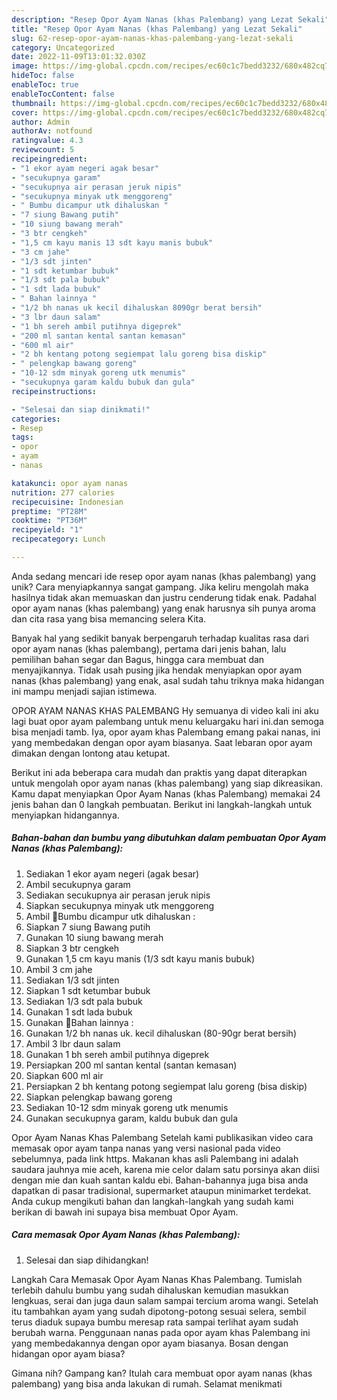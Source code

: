 ```yaml
---
description: "Resep Opor Ayam Nanas (khas Palembang) yang Lezat Sekali"
title: "Resep Opor Ayam Nanas (khas Palembang) yang Lezat Sekali"
slug: 62-resep-opor-ayam-nanas-khas-palembang-yang-lezat-sekali
category: Uncategorized
date: 2022-11-09T13:01:32.030Z
image: https://img-global.cpcdn.com/recipes/ec60c1c7bedd3232/680x482cq70/opor-ayam-nanas-khas-palembang-foto-resep-utama.jpg
hideToc: false
enableToc: true
enableTocContent: false
thumbnail: https://img-global.cpcdn.com/recipes/ec60c1c7bedd3232/680x482cq70/opor-ayam-nanas-khas-palembang-foto-resep-utama.jpg
cover: https://img-global.cpcdn.com/recipes/ec60c1c7bedd3232/680x482cq70/opor-ayam-nanas-khas-palembang-foto-resep-utama.jpg
author: Admin
authorAv: notfound
ratingvalue: 4.3
reviewcount: 5
recipeingredient:
- "1 ekor ayam negeri agak besar"
- "secukupnya garam"
- "secukupnya air perasan jeruk nipis"
- "secukupnya minyak utk menggoreng"
- " Bumbu dicampur utk dihaluskan "
- "7 siung Bawang putih"
- "10 siung bawang merah"
- "3 btr cengkeh"
- "1,5 cm kayu manis 13 sdt kayu manis bubuk"
- "3 cm jahe"
- "1/3 sdt jinten"
- "1 sdt ketumbar bubuk"
- "1/3 sdt pala bubuk"
- "1 sdt lada bubuk"
- " Bahan lainnya "
- "1/2 bh nanas uk kecil dihaluskan 8090gr berat bersih"
- "3 lbr daun salam"
- "1 bh sereh ambil putihnya digeprek"
- "200 ml santan kental santan kemasan"
- "600 ml air"
- "2 bh kentang potong segiempat lalu goreng bisa diskip"
- " pelengkap bawang goreng"
- "10-12 sdm minyak goreng utk menumis"
- "secukupnya garam kaldu bubuk dan gula"
recipeinstructions:

- "Selesai dan siap dinikmati!"
categories:
- Resep
tags:
- opor
- ayam
- nanas

katakunci: opor ayam nanas 
nutrition: 277 calories
recipecuisine: Indonesian
preptime: "PT28M"
cooktime: "PT36M"
recipeyield: "1"
recipecategory: Lunch

---
```





Anda sedang mencari ide resep opor ayam nanas (khas palembang) yang unik? Cara menyiapkannya sangat gampang. Jika keliru mengolah maka hasilnya tidak akan memuaskan dan justru cenderung tidak enak. Padahal opor ayam nanas (khas palembang) yang enak harusnya sih punya aroma dan cita rasa yang bisa memancing selera Kita.





Banyak hal yang sedikit banyak berpengaruh terhadap kualitas rasa dari opor ayam nanas (khas palembang), pertama dari jenis bahan, lalu pemilihan bahan segar dan Bagus, hingga cara membuat dan menyajikannya. Tidak usah pusing jika hendak menyiapkan opor ayam nanas (khas palembang) yang enak,      asal sudah tahu triknya maka hidangan ini mampu menjadi sajian istimewa.














OPOR AYAM NANAS KHAS PALEMBANG Hy semuanya di video kali ini aku lagi buat opor ayam palembang untuk menu keluargaku hari ini.dan semoga bisa menjadi tamb. Iya, opor ayam khas Palembang emang pakai nanas, ini yang membedakan dengan opor ayam biasanya. Saat lebaran opor ayam dimakan dengan lontong atau ketupat.






Berikut ini ada beberapa cara mudah dan praktis yang dapat diterapkan untuk mengolah opor ayam nanas (khas palembang) yang siap dikreasikan. Kamu dapat menyiapkan Opor Ayam Nanas (khas Palembang) memakai 24 jenis bahan dan 0 langkah pembuatan. Berikut ini langkah-langkah untuk menyiapkan hidangannya.

<!--inarticleads1-->

##### Bahan-bahan dan bumbu yang dibutuhkan dalam pembuatan Opor Ayam Nanas (khas Palembang):

1. Sediakan 1 ekor ayam negeri (agak besar)
1. Ambil secukupnya garam
1. Sediakan secukupnya air perasan jeruk nipis
1. Siapkan secukupnya minyak utk menggoreng
1. Ambil  🍥Bumbu dicampur utk dihaluskan :
1. Siapkan 7 siung Bawang putih
1. Gunakan 10 siung bawang merah
1. Siapkan 3 btr cengkeh
1. Gunakan 1,5 cm kayu manis (1/3 sdt kayu manis bubuk)
1. Ambil 3 cm jahe
1. Sediakan 1/3 sdt jinten
1. Siapkan 1 sdt ketumbar bubuk
1. Sediakan 1/3 sdt pala bubuk
1. Gunakan 1 sdt lada bubuk
1. Gunakan  🍥Bahan lainnya :
1. Gunakan 1/2 bh nanas uk. kecil dihaluskan (80-90gr berat bersih)
1. Ambil 3 lbr daun salam
1. Gunakan 1 bh sereh ambil putihnya digeprek
1. Persiapkan 200 ml santan kental (santan kemasan)
1. Siapkan 600 ml air
1. Persiapkan 2 bh kentang potong segiempat lalu goreng (bisa diskip)
1. Siapkan  pelengkap bawang goreng
1. Sediakan 10-12 sdm minyak goreng utk menumis
1. Gunakan secukupnya garam, kaldu bubuk dan gula


Opor Ayam Nanas Khas Palembang Setelah kami publikasikan video cara memasak opor ayam tanpa nanas yang versi nasional pada video sebelumnya, pada link https. Makanan khas asli Palembang ini adalah saudara jauhnya mie aceh, karena mie celor dalam satu porsinya akan diisi dengan mie dan kuah santan kaldu ebi. Bahan-bahannya juga bisa anda dapatkan di pasar tradisional, supermarket ataupun minimarket terdekat. Anda cukup mengikuti bahan dan langkah-langkah yang sudah kami berikan di bawah ini supaya bisa membuat Opor Ayam. 

<!--inarticleads2-->

##### Cara memasak Opor Ayam Nanas (khas Palembang):


1. Selesai dan siap dihidangkan!

Langkah Cara Memasak Opor Ayam Nanas Khas Palembang. Tumislah terlebih dahulu bumbu yang sudah dihaluskan kemudian masukkan lengkuas, serai dan juga daun salam sampai tercium aroma wangi. Setelah itu tambahkan ayam yang sudah dipotong-potong sesuai selera, sembil terus diaduk supaya bumbu meresap rata sampai terlihat ayam sudah berubah warna. Penggunaan nanas pada opor ayam khas Palembang ini yang membedakannya dengan opor ayam biasanya. Bosan dengan hidangan opor ayam biasa? 

Gimana nih? Gampang kan? Itulah cara membuat opor ayam nanas (khas palembang) yang bisa anda lakukan di rumah. Selamat menikmati
